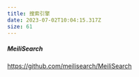 ```yaml
---
title: 搜索引擎
date: 2023-07-02T10:04:15.317Z
size: 61
---
```

##### MeiliSearch

https://github.com/meilisearch/MeiliSearch
